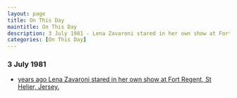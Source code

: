 ```yaml
---
layout: page
title: On This Day
maintitle: On This Day
description: 3 July 1981 - Lena Zavaroni stared in her own show at Fort Regent, St Helier, Jersey.
categories: [On This Day]
---
```


### 3 July 1981
* [<span id="age"></span> years ago Lena Zavaroni stared in her own show at Fort Regent, St Helier, Jersey.](/theatre/the%20lena%20zavaroni%20show/1981/07/03/the-lena-zavaroni-show.html)

<!-- Script for calculating number of years ago -->
<script>
var dob = '19810703';
var year = Number(dob.substr(0, 4));
var month = Number(dob.substr(4, 2)) - 1;
var day = Number(dob.substr(6, 2));
var today = new Date();
var age = today.getFullYear() - year;
if (today.getMonth() < month || (today.getMonth() == month && today.getDate() < day)) {
age--;
}
document.getElementById("age").innerHTML=age;
</script>

